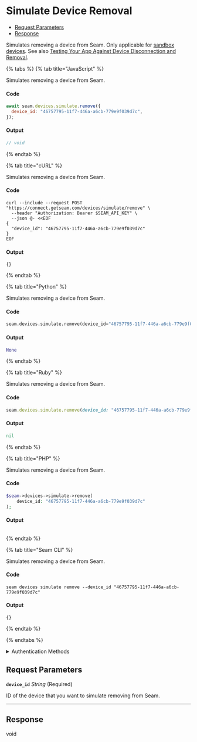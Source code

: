 # Simulate Device Removal

- [Request Parameters](#request-parameters)
- [Response](#response)

Simulates removing a device from Seam. Only applicable for [sandbox devices](../../../core-concepts/workspaces/README.md#sandbox-workspaces). See also [Testing Your App Against Device Disconnection and Removal](../../../core-concepts/devices/testing-your-app-against-device-disconnection-and-removal.md).


{% tabs %}
{% tab title="JavaScript" %}

Simulates removing a device from Seam.

#### Code

```javascript
await seam.devices.simulate.remove({
  device_id: "46757795-11f7-446a-a6cb-779e9f039d7c",
});
```

#### Output

```javascript
// void
```
{% endtab %}

{% tab title="cURL" %}

Simulates removing a device from Seam.

#### Code

```curl
curl --include --request POST "https://connect.getseam.com/devices/simulate/remove" \
  --header "Authorization: Bearer $SEAM_API_KEY" \
  --json @- <<EOF
{
  "device_id": "46757795-11f7-446a-a6cb-779e9f039d7c"
}
EOF
```

#### Output

```curl
{}
```
{% endtab %}

{% tab title="Python" %}

Simulates removing a device from Seam.

#### Code

```python
seam.devices.simulate.remove(device_id="46757795-11f7-446a-a6cb-779e9f039d7c")
```

#### Output

```python
None
```
{% endtab %}

{% tab title="Ruby" %}

Simulates removing a device from Seam.

#### Code

```ruby
seam.devices.simulate.remove(device_id: "46757795-11f7-446a-a6cb-779e9f039d7c")
```

#### Output

```ruby
nil
```
{% endtab %}

{% tab title="PHP" %}

Simulates removing a device from Seam.

#### Code

```php
$seam->devices->simulate->remove(
    device_id: "46757795-11f7-446a-a6cb-779e9f039d7c"
);
```

#### Output

```php

```
{% endtab %}

{% tab title="Seam CLI" %}

Simulates removing a device from Seam.

#### Code

```seam_cli
seam devices simulate remove --device_id "46757795-11f7-446a-a6cb-779e9f039d7c"
```

#### Output

```seam_cli
{}
```
{% endtab %}

{% endtabs %}


<details>

<summary>Authentication Methods</summary>

- API key
- Personal access token
  <br>Must also include the `seam-workspace` header in the request.

To learn more, see [Authentication](https://docs.seam.co/latest/api/authentication).
</details>

## Request Parameters

**`device_id`** *String* (Required)

ID of the device that you want to simulate removing from Seam.

---


## Response

void

